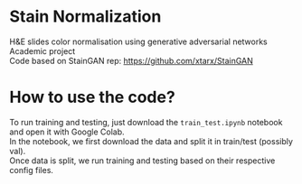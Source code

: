 # Stain Normalization
H&amp;E slides color normalisation using generative adversarial networks<br>
Academic project<br>
Code based on StainGAN rep: https://github.com/xtarx/StainGAN

# How to use the code?
To run training and testing, just download the `train_test.ipynb` notebook and open it with Google Colab.<br>
In the notebook, we first download the data and split it in train/test (possibly val).<br>
Once data is split, we run training and testing based on their respective config files.
